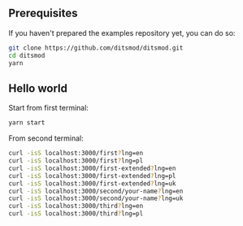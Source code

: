 ## Prerequisites

If you haven't prepared the examples repository yet, you can do so:

```bash
git clone https://github.com/ditsmod/ditsmod.git
cd ditsmod
yarn
```

## Hello world

Start from first terminal:

```bash
yarn start
```

From second terminal:

```bash
curl -isS localhost:3000/first?lng=en
curl -isS localhost:3000/first?lng=pl
curl -isS localhost:3000/first-extended?lng=en
curl -isS localhost:3000/first-extended?lng=pl
curl -isS localhost:3000/first-extended?lng=uk
curl -isS localhost:3000/second/your-name?lng=en
curl -isS localhost:3000/second/your-name?lng=uk
curl -isS localhost:3000/third?lng=en
curl -isS localhost:3000/third?lng=pl
```
